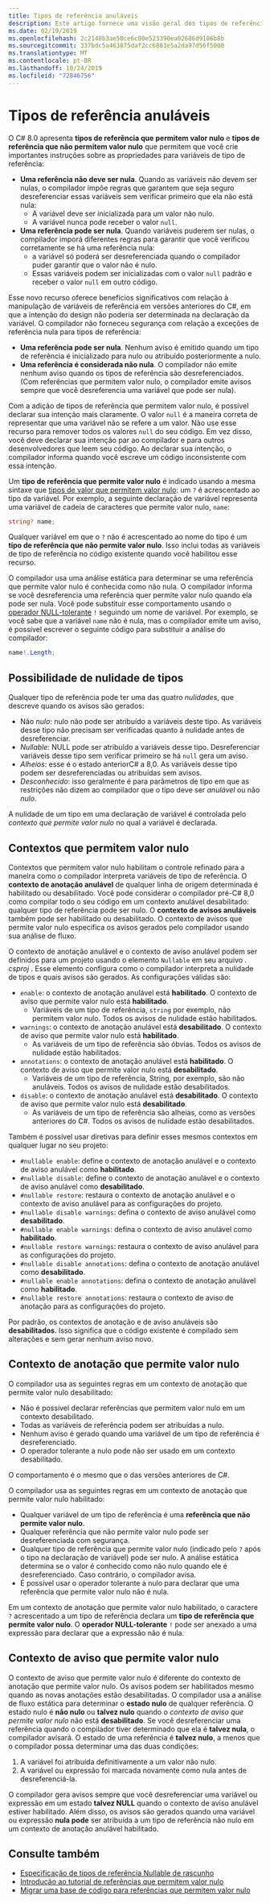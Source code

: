 ```yaml
---
title: Tipos de referência anuláveis
description: Este artigo fornece uma visão geral dos tipos de referência anuláveis C# , adicionados em 8,0. Você aprenderá como o recurso fornece segurança com relação a exceções de referência nula para projetos novos e existentes.
ms.date: 02/19/2019
ms.openlocfilehash: 2c2148b3ae50ce6c00e523390ea02686d9106b8b
ms.sourcegitcommit: 337bdc5a463875daf2cc6883e5a2da97d56f5000
ms.translationtype: MT
ms.contentlocale: pt-BR
ms.lasthandoff: 10/24/2019
ms.locfileid: "72846756"
---
```

# <a name="nullable-reference-types"></a>Tipos de referência anuláveis

O C# 8.0 apresenta **tipos de referência que permitem valor nulo** e **tipos de referência que não permitem valor nulo** que permitem que você crie importantes instruções sobre as propriedades para variáveis de tipo de referência:

- **Uma referência não deve ser nula**. Quando as variáveis não devem ser nulas, o compilador impõe regras que garantem que seja seguro desreferenciar essas variáveis sem verificar primeiro que ela não está nula:
  - A variável deve ser inicializada para um valor não nulo.
  - A variável nunca pode receber o valor `null`.
- **Uma referência pode ser nula**. Quando variáveis puderem ser nulas, o compilador imporá diferentes regras para garantir que você verificou corretamente se há uma referência nula:
  - a variável só poderá ser desreferenciada quando o compilador puder garantir que o valor não é nulo.
  - Essas variáveis podem ser inicializadas com o valor `null` padrão e receber o valor `null` em outro código.

Esse novo recurso oferece benefícios significativos com relação à manipulação de variáveis de referência em versões anteriores do C#, em que a intenção do design não poderia ser determinada na declaração da variável. O compilador não forneceu segurança com relação a exceções de referência nula para tipos de referência:

- **Uma referência pode ser nula**. Nenhum aviso é emitido quando um tipo de referência é inicializado para nulo ou atribuído posteriormente a nulo.
- **Uma referência é considerada não nula**. O compilador não emite nenhum aviso quando os tipos de referência são desreferenciados. (Com referências que permitem valor nulo, o compilador emite avisos sempre que você desreferencia uma variável que pode ser nula).

Com a adição de tipos de referência que permitem valor nulo, é possível declarar sua intenção mais claramente. O valor `null` é a maneira correta de representar que uma variável não se refere a um valor. Não use esse recurso para remover todos os valores `null` do seu código. Em vez disso, você deve declarar sua intenção par ao compilador e para outros desenvolvedores que leem seu código. Ao declarar sua intenção, o compilador informa quando você escreve um código inconsistente com essa intenção.

Um **tipo de referência que permite valor nulo** é indicado usando a mesma sintaxe que [tipos de valor que permitem valor nulo](programming-guide/nullable-types/index.md): um `?` é acrescentado ao tipo da variável. Por exemplo, a seguinte declaração de variável representa uma variável de cadeia de caracteres que permite valor nulo, `name`:

```csharp
string? name;
```

Qualquer variável em que o `?` não é acrescentado ao nome do tipo é um **tipo de referência que não permite valor nulo**. Isso inclui todas as variáveis de tipo de referência no código existente quando você habilitou esse recurso.

O compilador usa uma análise estática para determinar se uma referência que permite valor nulo é conhecida como não nula. O compilador informa se você desreferencia uma referência quer permite valor nulo quando ela pode ser nula. Você pode substituir esse comportamento usando o [operador NULL-tolerante](language-reference/operators/null-forgiving.md) `!` seguindo um nome de variável. Por exemplo, se você sabe que a variável `name` não é nula, mas o compilador emite um aviso, é possível escrever o seguinte código para substituir a análise do compilador:

```csharp
name!.Length;
```

## <a name="nullability-of-types"></a>Possibilidade de nulidade de tipos

Qualquer tipo de referência pode ter uma das quatro *nulidades*, que descreve quando os avisos são gerados:

- Não *nulo*: nulo não pode ser atribuído a variáveis deste tipo. As variáveis desse tipo não precisam ser verificadas quanto à nulidade antes de desreferenciar.
- *Nullable*: NULL pode ser atribuído a variáveis desse tipo. Desreferenciar variáveis desse tipo sem verificar primeiro se há `null` gera um aviso.
- *Alheios*: esse é o estado anteriorC# a 8,0. As variáveis desse tipo podem ser desreferenciadas ou atribuídas sem avisos.
- *Desconhecido*: isso geralmente é para parâmetros de tipo em que as restrições não dizem ao compilador que o tipo deve ser *anulável* ou não *nulo*.

A nulidade de um tipo em uma declaração de variável é controlada pelo *contexto que permite valor nulo* no qual a variável é declarada.

## <a name="nullable-contexts"></a>Contextos que permitem valor nulo

Contextos que permitem valor nulo habilitam o controle refinado para a maneira como o compilador interpreta variáveis de tipo de referência. O **contexto de anotação anulável** de qualquer linha de origem determinada é habilitado ou desabilitado. Você pode considerar o compilador pré-C# 8,0 como compilar todo o seu código em um contexto anulável desabilitado: qualquer tipo de referência pode ser nulo. O **contexto de avisos anuláveis** também pode ser habilitado ou desabilitado. O contexto de avisos que permite valor nulo especifica os avisos gerados pelo compilador usando sua análise de fluxo.

O contexto de anotação anulável e o contexto de aviso anulável podem ser definidos para um projeto usando o elemento `Nullable` em seu arquivo *. csproj* . Esse elemento configura como o compilador interpreta a nulidade de tipos e quais avisos são gerados. As configurações válidas são:

- `enable`: o contexto de anotação anulável está **habilitado**. O contexto de aviso que permite valor nulo está **habilitado**.
  - Variáveis de um tipo de referência, `string` por exemplo, não permitem valor nulo.  Todos os avisos de nulidade estão habilitados.
- `warnings`: o contexto de anotação anulável está **desabilitado**. O contexto de aviso que permite valor nulo está **habilitado**.
  - As variáveis de um tipo de referência são óbvias. Todos os avisos de nulidade estão habilitados.
- `annotations`: o contexto de anotação anulável está **habilitado**. O contexto de aviso que permite valor nulo está **desabilitado**.
  - Variáveis de um tipo de referência, String, por exemplo, são não anuláveis. Todos os avisos de nulidade estão desabilitados.
- `disable`: o contexto de anotação anulável está **desabilitado**. O contexto de aviso que permite valor nulo está **desabilitado**.
  - As variáveis de um tipo de referência são alheias, como as versões anteriores do C#. Todos os avisos de nulidade estão desabilitados.

Também é possível usar diretivas para definir esses mesmos contextos em qualquer lugar no seu projeto:

- `#nullable enable`: define o contexto de anotação anulável e o contexto de aviso anulável como **habilitado**.
- `#nullable disable`: define o contexto de anotação anulável e o contexto de aviso anulável como **desabilitado**.
- `#nullable restore`: restaura o contexto de anotação anulável e o contexto de aviso anulável para as configurações do projeto.
- `#nullable disable warnings`: defina o contexto de aviso anulável como **desabilitado**.
- `#nullable enable warnings`: defina o contexto de aviso anulável como **habilitado**.
- `#nullable restore warnings`: restaura o contexto de aviso anulável para as configurações do projeto.
- `#nullable disable annotations`: defina o contexto de anotação anulável como **desabilitado**.
- `#nullable enable annotations`: defina o contexto de anotação anulável como **habilitado**.
- `#nullable restore annotations`: restaura o contexto de aviso de anotação para as configurações do projeto.

Por padrão, os contextos de anotação e de aviso anuláveis são **desabilitados**. Isso significa que o código existente é compilado sem alterações e sem gerar nenhum aviso novo.

## <a name="nullable-annotation-context"></a>Contexto de anotação que permite valor nulo

O compilador usa as seguintes regras em um contexto de anotação que permite valor nulo desabilitado:

- Não é possível declarar referências que permitem valor nulo em um contexto desabilitado.
- Todas as variáveis de referência podem ser atribuídas a nulo.
- Nenhum aviso é gerado quando uma variável de um tipo de referência é desreferenciado.
- O operador tolerante a nulo pode não ser usado em um contexto desabilitado.

O comportamento é o mesmo que o das versões anteriores de C#.

O compilador usa as seguintes regras em um contexto de anotação que permite valor nulo habilitado:

- Qualquer variável de um tipo de referência é uma **referência que não permite valor nulo**.
- Qualquer referência que não permite valor nulo pode ser desreferenciada com segurança.
- Qualquer tipo de referência que permite valor nulo (indicado pelo `?` após o tipo na declaração de variável) pode ser nulo. A análise estática determina se o valor é conhecido como não nulo quando ele é desreferenciado. Caso contrário, o compilador avisa.
- É possível usar o operador tolerante a nulo para declarar que uma referência que permite valor nulo não é nula.

Em um contexto de anotação que permite valor nulo habilitado, o caractere `?` acrescentado a um tipo de referência declara um **tipo de referência que permite valor nulo**. O **operador NULL-tolerante** `!` pode ser anexado a uma expressão para declarar que a expressão não é nula.

## <a name="nullable-warning-context"></a>Contexto de aviso que permite valor nulo

O contexto de aviso que permite valor nulo é diferente do contexto de anotação que permite valor nulo. Os avisos podem ser habilitados mesmo quando as novas anotações estão desabilitadas. O compilador usa a análise de fluxo estática para determinar o **estado nulo** de qualquer referência. O estado nulo é **não nulo** ou **talvez nulo** quando o *contexto de aviso que permite valor nulo* não está **desabilitado**. Se você desreferenciar uma referência quando o compilador tiver determinado que ela é **talvez nula**, o compilador avisará. O estado de uma referência é **talvez nulo**, a menos que o compilador possa determinar uma das duas condições:

1. A variável foi atribuída definitivamente a um valor não nulo.
1. A variável ou expressão foi marcada novamente como nula antes de desreferenciá-la.

O compilador gera avisos sempre que você desreferenciar uma variável ou expressão em um estado **talvez NULL** quando o contexto de aviso anulável estiver habilitado. Além disso, os avisos são gerados quando uma variável ou expressão **nula pode** ser atribuída a um tipo de referência não nulo em um contexto de anotação anulável habilitado.

## <a name="see-also"></a>Consulte também

- [Especificação de tipos de referência Nullable de rascunho](~/_csharplang/proposals/csharp-8.0/nullable-reference-types-specification.md)
- [Introdução ao tutorial de referências que permitem valor nulo](tutorials/nullable-reference-types.md)
- [Migrar uma base de código para referências que permitem valor nulo](tutorials/upgrade-to-nullable-references.md)
